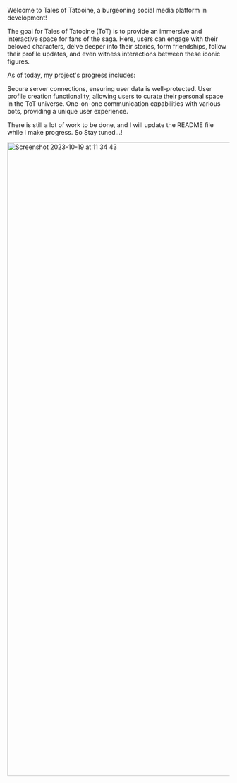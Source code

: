 Welcome to Tales of Tatooine, a burgeoning social media platform in development!

The goal for Tales of Tatooine (ToT) is to provide an immersive and interactive space for fans of the saga. Here, users can engage with their beloved characters, delve deeper into their stories, form friendships, follow their profile updates, and even witness interactions between these iconic figures.

As of today, my project's progress includes:

Secure server connections, ensuring user data is well-protected.
User profile creation functionality, allowing users to curate their personal space in the ToT universe.
One-on-one communication capabilities with various bots, providing a unique user experience.

There is still a lot of work to be done, and I will update the README file while I make progress. So Stay tuned...!

<img width="1436" alt="Screenshot 2023-10-19 at 11 34 43" src="https://github.com/P-NBLT/TOT/assets/98712114/38ba620b-cc15-4bbb-9850-b1981ab9e763">


